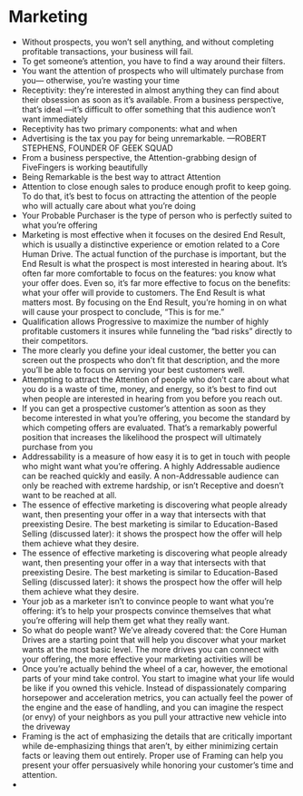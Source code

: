 # Marketing
- Without prospects, you won’t sell anything, and without completing profitable transactions, your business will fail.
- To get someone’s attention, you have to find a way around their filters.
- You want the attention of prospects who will ultimately purchase from you— otherwise, you’re wasting your time
- Receptivity: they’re interested in almost anything they can find about their obsession as soon as it’s available. From a business perspective, that’s ideal —it’s difficult to offer something that this audience won’t want immediately
- Receptivity has two primary components: what and when
- Advertising is the tax you pay for being unremarkable. —ROBERT STEPHENS, FOUNDER OF GEEK SQUAD
- From a business perspective, the Attention-grabbing design of FiveFingers is working beautifully
- Being Remarkable is the best way to attract Attention
- Attention to close enough sales to produce enough profit to keep going. To do that, it’s best to focus on attracting the attention of the people who will actually care about what you’re doing
- Your Probable Purchaser is the type of person who is perfectly suited to what you’re offering
- Marketing is most effective when it focuses on the desired End Result, which is usually a distinctive experience or emotion related to a Core Human Drive. The actual function of the purchase is important, but the End Result is what the prospect is most interested in hearing about. It’s often far more comfortable to focus on the features: you know what your offer does. Even so, it’s far more effective to focus on the benefits: what your offer will provide to customers. The End Result is what matters most. By focusing on the End Result, you’re homing in on what will cause your prospect to conclude, “This is for me.”
- Qualification allows Progressive to maximize the
number of highly profitable customers it insures while funneling the “bad
risks” directly to their competitors.
- The more clearly you define your ideal
customer, the better you can screen out the prospects who don’t fit that
description, and the more you’ll be able to focus on serving your best
customers well.
- Attempting to attract the Attention of people who don’t care about
what you do is a waste of time, money, and energy, so it’s best to find out
when people are interested in hearing from you before you reach out.
- If you can get a prospective customer’s attention as soon as they become
interested in what you’re offering, you become the standard by which
competing offers are evaluated. That’s a remarkably powerful position that
increases the likelihood the prospect will ultimately purchase from you
- Addressability is a measure of how easy it is to get in touch with people
who might want what you’re offering. A highly Addressable audience can
be reached quickly and easily. A non-Addressable audience can only be
reached with extreme hardship, or isn’t Receptive and doesn’t want to be
reached at all.
- The essence of effective marketing is discovering what people already
want, then presenting your offer in a way that intersects with that
preexisting Desire. The best marketing is similar to Education-Based
Selling (discussed later): it shows the prospect how the offer will help them
achieve what they desire.
- The essence of effective marketing is discovering what people already
want, then presenting your offer in a way that intersects with that
preexisting Desire. The best marketing is similar to Education-Based
Selling (discussed later): it shows the prospect how the offer will help them
achieve what they desire.
- Your job as a marketer isn’t to convince people to
want what you’re offering: it’s to help your prospects convince themselves
that what you’re offering will help them get what they really want.
- So what do people want? We’ve already covered that: the Core Human
Drives are a starting point that will help you discover what your market
wants at the most basic level. The more drives you can connect with your
offering, the more effective your marketing activities will be
- Once you’re actually behind the wheel of a car, however, the emotional
parts of your mind take control. You start to imagine what your life would
be like if you owned this vehicle. Instead of dispassionately comparing
horsepower and acceleration metrics, you can actually feel the power of the
engine and the ease of handling, and you can imagine the respect (or envy)
of your neighbors as you pull your attractive new vehicle into the driveway
- Framing is the act of emphasizing the details that are critically important
while de-emphasizing things that aren’t, by either minimizing certain facts
or leaving them out entirely. Proper use of Framing can help you present
your offer persuasively while honoring your customer’s time and attention.
- 


